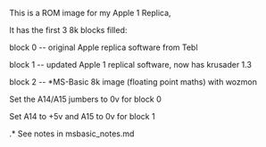 
This is a ROM image for my Apple 1 Replica,

It has the first 3 8k blocks filled:

block 0 -- original Apple replica software from Tebl

block 1 -- updated Apple 1 replical software, now has krusader 1.3

block 2 -- *MS-Basic 8k image (floating point maths) with wozmon


Set the A14/A15 jumbers to 0v for block 0

Set A14 to +5v and A15 to 0v for block 1

  .* See notes in msbasic_notes.md
